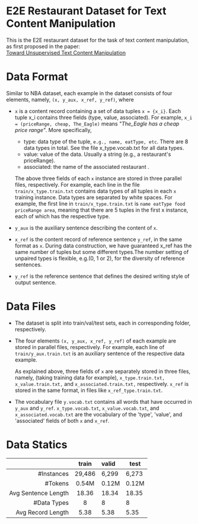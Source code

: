 # E2E Restaurant Dataset for Text Content Manipulation
This is the E2E restaurant dataset for the task of text content manipulation, as first proposed in the paper:  
[Toward Unsupervised Text Content Manipulation](https://arxiv.org/abs/1901.09501)
# Data Format  
Similar to NBA dataset, each example in the dataset consists of four elements, namely, `(x, y_aux, x_ref, y_ref)`, where  
+ `x` is a content record containing a set of data tuples `x = {x_i}`. Each tuple x_i contains three fields (type, value, associated).
 For example, `x_i = (priceRange, cheap, The_Eagle)` means _"The_Eagle has a cheap price range"_. More specifically,

  - type: data type of the tuple, `e.g., name, eatType, etc`. There are 8 data types in total. See the file x_type.vocab.txt for all data types.
  - value: value of the data. Usually a string (e.g., a restaurant's priceRange).
  - associated: the name of the associated restaurant .
  
  The above three fields of each `x` instance are stored in three parallel files, respectively. For example, each line in the file `train/x_type.train.txt` contains data types of all tuples in each `x` training instance. Data types are separated by white spaces. For example, the first line in `train/x_type.train.txt` is `name eatType food priceRange area`, meaning that there are 5 tuples in the first x instance, each of which has the respective type.

+ `y_aux` is the auxiliary sentence describing the content of `x`.

+ `x_ref` is the content record of reference sentence `y_ref`, in the same format as `x`. During data construction, we have guaranteed x_ref has the same number of tuples but some different types.The number setting of unpaired types is flexible, e.g.(0, 1 or 2), for the diversity of reference sentences.

+ `y_ref` is the reference sentence that defines the desired writing style of output sentence.

# Data Files
+ The dataset is split into train/val/test sets, each in corresponding folder, respectively.

+ The four elements `(x, y_aux, x_ref, y_ref)` of each example are stored in parallel files, respectively. For example, each line of `train/y_aux.train.txt` is an auxiliary sentence of the respective data example.

  As explained above, three fields of `x` are separately stored in three files, namely, (taking training data for example), `x_type.train.txt, x_value.train.txt,` and `x_associated.train.txt,` respectively. `x_ref` is stored in the same format, in files like `x_ref_type.train.txt`.

+ The vocabulary file `y.vocab.txt` contains all words that have occurred in `y_aux` and `y_ref`. `x_type.vocab.txt`, `x_value.vocab.txt`, and `x_associated.vocab.txt` are the vocabulary of the 'type', 'value', and 'associated' fields of both `x` and `x_ref`.

# Data Statics
|            |    train    |    valid    |    test    |
|    ------: |    :-------:    |    :---------   |    ------    |
|    #Instances    |    29,486     |    6,299    |    6,273    |
|    #Tokens    |    0.54M     |    0.12M    |   0.12M   |
|    Avg Sentence Length   |    18.36      |     18.34    |    18.35   |
|    #Data Types   |   8    |   8    |   8    |
|   Avg Record Length   |   5.38       |    5.38    |   5.35    |
			
			
